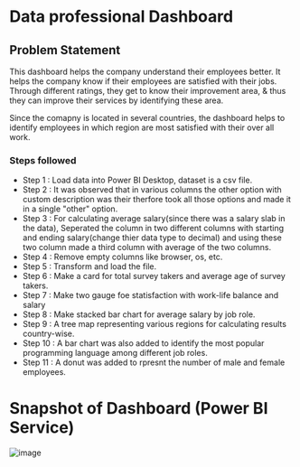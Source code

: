 
# Data professional Dashboard


## Problem Statement

This dashboard helps the company understand their employees better. It helps the company know if their employees are satisfied with their jobs. Through different ratings, they get to know their improvement area, & thus they can improve their services by identifying these area.

Since the comapny is located in several countries, the dashboard helps to identify employees in which region are most satisfied with their over all work. 

### Steps followed 

- Step 1 : Load data into Power BI Desktop, dataset is a csv file.
- Step 2 : It was observed that in various columns the other option with custom description was their therfore took all those options and made it in a single "other" option.
- Step 3 : For calculating average salary(since there was a salary slab in the data), Seperated the column in two different columns with starting and ending salary(change thier data type to decimal) and using these two column made a third column with average of the two columns.
- Step 4 : Remove empty columns like browser, os, etc.
- Step 5 : Transform and load the file.
- Step 6 : Make a card for total survey takers and average age of survey takers.
- Step 7 : Make two gauge foe statisfaction with work-life balance and salary
- Step 8 : Make stacked bar chart for average salary by job role.
- Step 9 : A tree map representing various regions for calculating results country-wise.
- Step 10 : A bar chart was also added to identify the most popular programming language among different job roles. 
- Step 11 : A donut was added to rpresnt the number of male and female employees.


# Snapshot of Dashboard (Power BI Service)

![image](https://github.com/user-attachments/assets/f226a776-372b-41c3-b553-b8a11cfc7d81)




  
